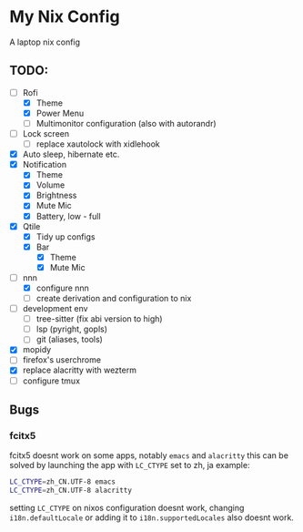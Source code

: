 # My Nix Config
A laptop nix config

## TODO:
- [ ]  Rofi
    - [x] Theme
    - [x] Power Menu
    - [ ] Multimonitor configuration (also with autorandr)
- [ ] Lock screen
  - [ ] replace xautolock with xidlehook
- [x] Auto sleep, hibernate etc.
- [x] Notification
    - [x] Theme 
    - [x] Volume
    - [x] Brightness
    - [x] Mute Mic
    - [x] Battery, low - full
- [x] Qtile
    - [x] Tidy up configs
    - [x] Bar 
        - [x] Theme
        - [x] Mute Mic
- [ ] nnn
    - [x] configure nnn
    - [ ] create derivation and  configuration to nix
- [ ] development env
  - [ ] tree-sitter (fix abi version to high)
  - [ ] lsp (pyright, gopls)
  - [ ] git (aliases, tools)
- [x] mopidy
- [ ] firefox's userchrome
- [x] replace alacritty with wezterm
- [ ] configure tmux

## Bugs
### fcitx5
fcitx5 doesnt work on some apps, notably `emacs` and `alacritty`
this can be solved by launching the app with `LC_CTYPE` set to zh, ja example:

``` sh
LC_CTYPE=zh_CN.UTF-8 emacs
LC_CTYPE=zh_CN.UTF-8 alacritty 
```
setting `LC_CTYPE` on nixos configuration doesnt work, 
changing `i18n.defaultLocale` or adding it to `i18n.supportedLocales` also doesnt work.


